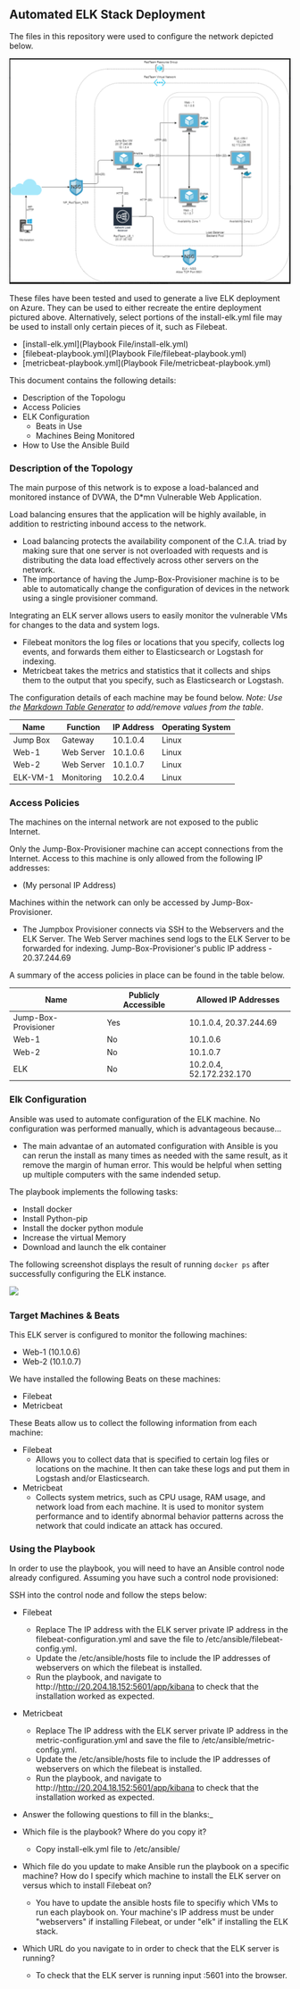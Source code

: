 ## Automated ELK Stack Deployment

The files in this repository were used to configure the network depicted below.

![](Diagrams/Full_network.PNG)

These files have been tested and used to generate a live ELK deployment on Azure. They can be used to either recreate the entire deployment pictured above. Alternatively, select portions of the install-elk.yml file may be used to install only certain pieces of it, such as Filebeat.

 - [install-elk.yml](Playbook File/install-elk.yml)
 - [filebeat-playbook.yml](Playbook File/filebeat-playbook.yml)
 - [metricbeat-playbook.yml](Playbook File/metricbeat-playbook.yml)
  

This document contains the following details:
- Description of the Topologu
- Access Policies
- ELK Configuration
  - Beats in Use
  - Machines Being Monitored
- How to Use the Ansible Build


### Description of the Topology

The main purpose of this network is to expose a load-balanced and monitored instance of DVWA, the D*mn Vulnerable Web Application.

Load balancing ensures that the application will be highly available, in addition to restricting inbound access to the network.

 - Load balancing protects the availability component of the C.I.A. triad by making sure that one server is not overloaded with requests and is distributing the data load effectively across other servers on the network.
- The importance of having the Jump-Box-Provisioner machine is to be able to automatically change the configuration of devices in the network using a single provisioner command.

Integrating an ELK server allows users to easily monitor the vulnerable VMs for changes to the data and system logs.
- Filebeat monitors the log files or locations that you specify, collects log events, and forwards them either to Elasticsearch or Logstash for indexing.
- Metricbeat takes the metrics and statistics that it collects and ships them to the output that you specify, such as Elasticsearch or Logstash.

The configuration details of each machine may be found below.
_Note: Use the [Markdown Table Generator](http://www.tablesgenerator.com/markdown_tables) to add/remove values from the table_.

| Name        | Function  | IP Address | Operating System |
|-------------|-----------|------------|------------------|
| Jump Box    | Gateway   | 10.1.0.4   | Linux            |
| Web-1       | Web Server| 10.1.0.6   | Linux            |
| Web-2       | Web Server| 10.1.0.7   | Linux            |
| ELK-VM-1    | Monitoring| 10.2.0.4   | Linux            |

### Access Policies

The machines on the internal network are not exposed to the public Internet. 

Only the Jump-Box-Provisioner machine can accept connections from the Internet. Access to this machine is only allowed from the following IP addresses:
- (My personal IP Address)

Machines within the network can only be accessed by Jump-Box-Provisioner.
- The Jumpbox Provisioner connects via SSH to the Webservers and the ELK Server. The Web Server machines send logs to the ELK Server to be forwarded for indexing. Jump-Box-Provisioner's public IP address - 20.37.244.69

A summary of the access policies in place can be found in the table below.

| Name                 | Publicly Accessible | Allowed IP Addresses       |
|----------------------|---------------------|----------------------------|
| Jump-Box-Provisioner | Yes                 | 10.1.0.4, 20.37.244.69     |
| Web-1                | No                  | 10.1.0.6                   |
| Web-2                | No                  | 10.1.0.7                   |
| ELK                  | No                  | 10.2.0.4, 52.172.232.170   |

### Elk Configuration

Ansible was used to automate configuration of the ELK machine. No configuration was performed manually, which is advantageous because...
- The main advantae of an automated configuration with Ansible is you can rerun the install as many times as needed with the same result, as it remove the margin of human error. This would be helpful when setting up multiple computers with the same indended setup.

The playbook implements the following tasks:
- Install docker
- Install Python-pip
- Install the docker python module
- Increase the virtual Memory
- Download and launch the elk container

The following screenshot displays the result of running `docker ps` after successfully configuring the ELK instance.

![](/Images/docker_ps.jpg)

### Target Machines & Beats
This ELK server is configured to monitor the following machines:
- Web-1 (10.1.0.6)
- Web-2 (10.1.0.7)

We have installed the following Beats on these machines:
- Filebeat
- Metricbeat

These Beats allow us to collect the following information from each machine:
- Filebeat
	- Allows you to collect data that is specified to certain log files or locations on the machine. It then can take these logs and put them in Logstash and/or Elasticsearch.
- Metricbeat 
	- Collects system metrics, such as CPU usage, RAM usage, and network load from each machine. It is used to monitor system performance and to identify abnormal behavior patterns across the network that could indicate an attack has occured.

### Using the Playbook
In order to use the playbook, you will need to have an Ansible control node already configured. Assuming you have such a control node provisioned: 

SSH into the control node and follow the steps below:

- Filebeat

	- Replace The IP address with the ELK server private IP address in the filebeat-configuration.yml and save the file to 	/etc/ansible/filebeat-config.yml.
	- Update the /etc/ansible/hosts file to include the IP addresses of webservers on which the filebeat is installed.
	- Run the playbook, and navigate to http://http://20.204.18.152:5601/app/kibana to check that the installation worked as expected.

- Metricbeat

	- Replace The IP address with the ELK server private IP address in the metric-configuration.yml and save the file to /etc/ansible/metric-config.yml.
	- Update the /etc/ansible/hosts file to include the IP addresses of webservers on which the filebeat is installed.
	- Run the playbook, and navigate to http://http://20.204.18.152:5601/app/kibana to check that the installation worked as expected.

- Answer the following questions to fill in the blanks:_

- Which file is the playbook? Where do you copy it?
	- Copy install-elk.yml file to /etc/ansible/
- Which file do you update to make Ansible run the playbook on a specific machine? How do I specify which machine to install the ELK server on []()versus which to install Filebeat on?
	- You have to update the ansible hosts file to specifiy which VMs to run each playbook on. Your machine's IP address must be under "webservers" if installing Filebeat, or under "elk" if installing the ELK stack.
- Which URL do you navigate to in order to check that the ELK server is running?
	- To check that the ELK server is running input <ELK SERVER IP Address>:5601 into the browser.

